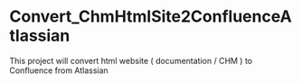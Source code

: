 # Convert_ChmHtmlSite2ConfluenceAtlassian
This project will convert html website ( documentation / CHM ) to Confluence from Atlassian

